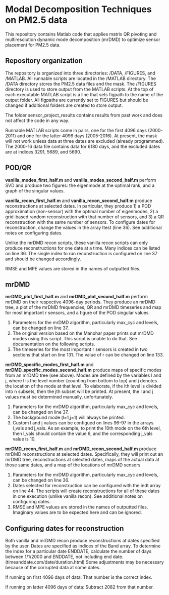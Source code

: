 # Modal Decomposition Techniques on PM2.5 data

This repository contains Matlab code that applies matrix QR pivoting and multiresolution dynamic mode decomposition (mrDMD) to optimize sensor placement for PM2.5 data. 

## Repository organization

The repository is organized into three directories: /DATA, /FIGURES, and /MATLAB. All runnable scripts are located in the /MATLAB directory. The /DATA directory stores the PM2.5 data files and the mask. The /FIGURES directory is used to store output from the MATLAB scripts. At the top of each executable MATLAB script is a line that sets figpath to the name of the output folder. All figpaths are currently set to FIGURES but should be changed if additional folders are created to store output. 

The folder sensor_project_results contains results from past work and does not affect the code in any way.

Runnable MATLAB scripts come in pairs, one for the first 4096 days (2000-2011) and one for the latter 4096 days (2005-2016). At present, the mask will not work unless data at three dates are excluded (already programmed). The 2000-16 data file contains data for 6180 days, and the excluded dates are at indices 3291, 5689, and 5690.

## POD/QR 

**vanilla_modes_first_half.m** and **vanilla_modes_second_half.m** perform SVD and produce two figures: the eigenmode at the optimal rank, and a graph of the singular values.

**vanilla_recon_first_half.m** and **vanilla_recon_second_half.m** produce reconstructions at selected dates. In particular, they produce 1) a POD approximation (non-sensor) with the optimal number of eigenmodes, 2) a grid-based random reconstruction with that number of sensors, and 3) a QR reconstruction with the same number of sensors. To configure dates for reconstruction, change the values in the array Itest (line 36). See additional notes on configuring dates.

Unlike the mrDMD recon scripts, these vanilla recon scripts can only produce reconstructions for one date at a time. Many indices can be listed on line 36. The single index to run reconstruction is configured on line 37 and should be changed accordingly.

RMSE and MPE values are stored in the names of outputted files.

## mrDMD

**mrDMD_plot_first_half.m** and **mrDMD_plot_second_half.m** perform mrDMD on their respective 4096-day periods. They produce an mrDMD tree, a plot of the mrDMD frequencies, QR and mrDMD timeseries and map for most important r sensors, and a figure of the POD singular values. 
1. Parameters for the mrDMD algorithm, particularly max_cyc and levels, can be changed on line 37. 
2. The original version based on the Manohar paper prints out mrDMD modes using this script. This script is unable to do that. See documentation on the following scripts.
3. The timeseries for the most important r sensors is created in two sections that start on line 131. The value of r can be changed on line 133.

**mrDMD_specific_modes_first_half.m** and **mrDMD_specific_modes_second_half.m** produce maps of specific modes from an mrDMD tree (see above). Modes are defined by the variables l and j, where l is the level number (counting from bottom to top) and j denotes the location of the mode at that level. To elaborate, if the lth level is divided into n subsets, then the jth subset will be printed. At present, the l and j values must be determined manually, unfortunately.
1. Parameters for the mrDMD algorithm, particularly max_cyc and levels, can be changed on line 37.
2. The background mode (l=1,j=1) will always be printed.
3. Custom l and j values can be configued on lines 96-97 in the arrays l_vals and j_vals. As an example, to print the 10th mode on the 6th level, then l_vals should contain the value 6, and the corresponding j_vals value is 10.

**mrDMD_recon_first_half.m** and **mrDMD_recon_second_half.m** produce mrDMD reconstructions at selected dates. Specifically, they will print out an mrDMD tree, reconstructions at selected dates, maps of the actual data at those same dates, and a map of the locations of mrDMD sensors.

1. Parameters for the mrDMD algorithm, particularly max_cyc and levels, can be changed on line 36. 
2. Dates selected for reconstruction can be configured with the indt array on line 44. The scripts will create reconstructions for all of these dates in one execution (unlike vanilla recon). See additional notes on configuring dates.
3. RMSE and MPE values are stored in the names of outputted files. Imaginary values are to be expected here and can be ignored.

## Configuring dates for reconstruction

Both vanilla and mrDMD recon produce reconstructions at dates specified by the user. Dates are specified as indices of the Band array. To determine the index for a particular date ENDDATE, calculate the number of days between 1/1/2000 and ENDDATE, not including end date. (timeanddate.com/date/duration.html) Some adjustments may be necessary because of the corrupted data at some dates.

If running on first 4096 days of data:
That number is the correct index.

If running on latter 4096 days of data:
Subtract 2082 from that number.

